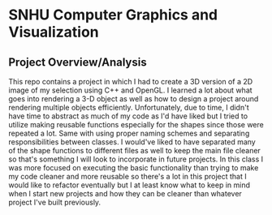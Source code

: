 # SNHU Computer Graphics and Visualization
## Project Overview/Analysis
This repo contains a project in which I had to create a 3D version of a 2D image of my selection using C++ and OpenGL. I learned a lot about what goes into rendering a 3-D object as well as how to design a project around rendering multiple objects efficiently. Unfortunately, due to time, I didn't have time to abstract as much of my code as I'd have liked but I tried to utilize making reusable functions especially for the shapes since those were repeated a lot. Same with using proper naming schemes and separating responsibilities between classes. I would've liked to have separated many of the shape functions to different files as well to keep the main file cleaner so that's something I will look to incorporate in future projects. In this class I was more focused on executing the basic functionality than trying to make my code cleaner and more reusable so there's a lot in this project that I would like to refactor eventually but I at least know what to keep in mind when I start new projects and how they can be cleaner than whatever project I've built previously.
